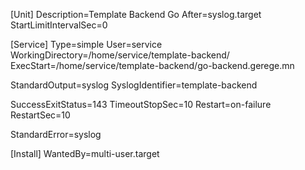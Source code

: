 [Unit]
Description=Template Backend Go
After=syslog.target
StartLimitIntervalSec=0

[Service]
Type=simple
User=service
WorkingDirectory=/home/service/template-backend/
ExecStart=/home/service/template-backend/go-backend.gerege.mn

StandardOutput=syslog
SyslogIdentifier=template-backend

SuccessExitStatus=143
TimeoutStopSec=10
Restart=on-failure
RestartSec=10

StandardError=syslog

[Install]
WantedBy=multi-user.target